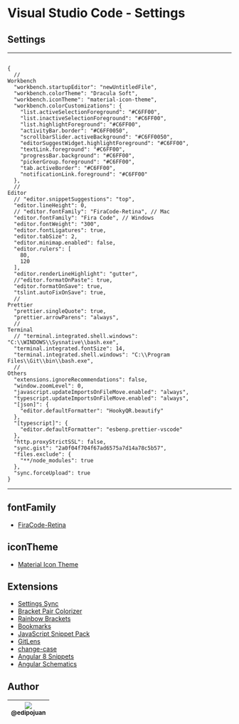 # Visual Studio Code - Settings

## Settings

---

```

{
  //                                                                 Workbench
  "workbench.startupEditor": "newUntitledFile",
  "workbench.colorTheme": "Dracula Soft",
  "workbench.iconTheme": "material-icon-theme",
  "workbench.colorCustomizations": {
    "list.activeSelectionForeground": "#C6FF00",
    "list.inactiveSelectionForeground": "#C6FF00",
    "list.highlightForeground": "#C6FF00",
    "activityBar.border": "#C6FF0050",
    "scrollbarSlider.activeBackground": "#C6FF0050",
    "editorSuggestWidget.highlightForeground": "#C6FF00",
    "textLink.foreground": "#C6FF00",
    "progressBar.background": "#C6FF00",
    "pickerGroup.foreground": "#C6FF00",
    "tab.activeBorder": "#C6FF00",
    "notificationLink.foreground": "#C6FF00"
  },
  //                                                                    Editor
  // "editor.snippetSuggestions": "top",
  "editor.lineHeight": 0,
  // "editor.fontFamily": "FiraCode-Retina", // Mac
  "editor.fontFamily": "Fira Code", // Windows
  "editor.fontWeight": "300",
  "editor.fontLigatures": true,
  "editor.tabSize": 2,
  "editor.minimap.enabled": false,
  "editor.rulers": [
    80,
    120
  ],
  "editor.renderLineHighlight": "gutter",
  //"editor.formatOnPaste": true,
  "editor.formatOnSave": true,
  "tslint.autoFixOnSave": true,
  //                                                                  Prettier
  "prettier.singleQuote": true,
  "prettier.arrowParens": "always",
  //                                                                  Terminal
  // "terminal.integrated.shell.windows": "C:\\WINDOWS\\Sysnative\\bash.exe",
  "terminal.integrated.fontSize": 14,
  "terminal.integrated.shell.windows": "C:\\Program Files\\Git\\bin\\bash.exe",
  //                                                                    Others
  "extensions.ignoreRecommendations": false,
  "window.zoomLevel": 0,
  "javascript.updateImportsOnFileMove.enabled": "always",
  "typescript.updateImportsOnFileMove.enabled": "always",
  "[json]": {
    "editor.defaultFormatter": "HookyQR.beautify"
  },
  "[typescript]": {
    "editor.defaultFormatter": "esbenp.prettier-vscode"
  },
  "http.proxyStrictSSL": false,
  "sync.gist": "2a0f04f704f67ad6575a7d14a78c5b57",
  "files.exclude": {
    "**/node_modules": true
  },
  "sync.forceUpload": true
}

```

---

## fontFamily

- [FiraCode-Retina](https://github.com/tonsky/FiraCode)

## iconTheme

- [Material Icon Theme](https://marketplace.visualstudio.com/items?itemName=PKief.material-icon-theme)

## Extensions

- [Settings Sync](https://marketplace.visualstudio.com/items?itemName=Shan.code-settings-sync)
- [Bracket Pair Colorizer](https://marketplace.visualstudio.com/items?itemName=CoenraadS.bracket-pair-colorizer)
- [Rainbow Brackets](https://marketplace.visualstudio.com/items?itemName=2gua.rainbow-brackets)
- [Bookmarks](https://marketplace.visualstudio.com/items?itemName=alefragnani.Bookmarks)
- [JavaScript Snippet Pack](https://marketplace.visualstudio.com/items?itemName=akamud.vscode-javascript-snippet-pack)
- [GitLens](https://marketplace.visualstudio.com/items?itemName=eamodio.gitlens)
- [change-case](https://marketplace.visualstudio.com/items?itemName=wmaurer.change-case)
- [Angular 8 Snippets](https://marketplace.visualstudio.com/items?itemName=Mikael.Angular-BeastCode)
- [Angular Schematics](https://marketplace.visualstudio.com/items?itemName=cyrilletuzi.angular-schematics)

## Author

| [<img src="https://avatars1.githubusercontent.com/u/9813896?v=4&s=115"><br><sub>@edipojuan</sub>](https://github.com/edipojuan) |
| :-----------------------------------------------------------------------------------------------------------------------------: |

